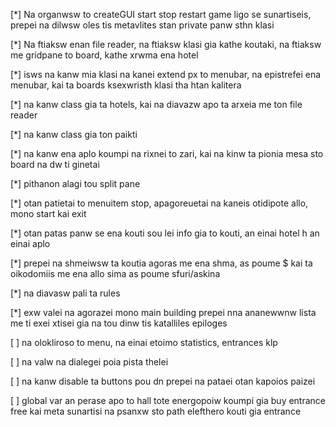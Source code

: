 [*] Na organwsw to createGUI start stop restart game ligo se sunartiseis, prepei na dilwsw oles tis metavlites stan private panw sthn klasi

[*] Na ftiaksw enan file reader, na ftiaksw klasi gia kathe koutaki, na ftiaksw me gridpane to board, kathe xrwma ena hotel

[*] isws na kanw mia klasi na kanei extend px to menubar, na epistrefei ena menubar, kai ta boards ksexwristh klasi tha htan kalitera

[*] na kanw class gia ta hotels, kai na diavazw apo ta arxeia me ton file reader

[*] na kanw class gia ton paikti

[*] na kanw ena aplo koumpi na rixnei to zari, kai na kinw ta pionia mesa sto board na dw ti ginetai 

[*] pithanon alagi tou split pane 

[*] otan patietai to menuitem stop, apagoreuetai na kaneis otidipote allo, mono start kai exit

[*] otan patas panw se ena kouti sou lei info gia to kouti, an einai hotel h an einai aplo

[*] prepei na shmeiwsw ta koutia agoras me ena shma, as poume $ kai ta
oikodomiis me ena allo sima as poume sfuri/askina

[*] na diavasw pali ta rules

[*] exw valei na agorazei mono main building prepei nna ananewwnw lista me ti exei xtisei gia na tou dinw tis katalliles epiloges

[ ] na olokliroso to menu, na einai etoimo statistics, entrances klp

[ ] na valw na dialegei poia pista thelei

[ ] na kanw disable ta buttons pou dn prepei na pataei otan kapoios paizei

[ ] global var an perase apo to hall tote energopoiw koumpi gia buy entrance free kai meta sunartisi na psanxw sto path elefthero kouti gia entrance

